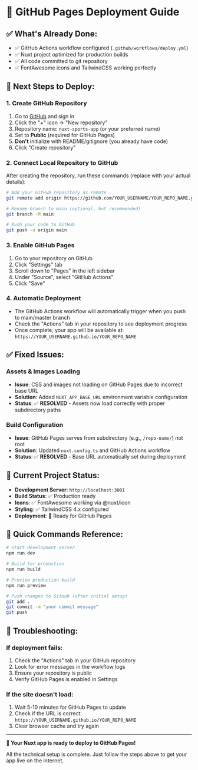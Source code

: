 # 🚀 GitHub Pages Deployment Guide

## ✅ **What's Already Done:**
- ✅ GitHub Actions workflow configured (`.github/workflows/deploy.yml`)
- ✅ Nuxt project optimized for production builds
- ✅ All code committed to git repository
- ✅ FontAwesome icons and TailwindCSS working perfectly

## 🔧 **Next Steps to Deploy:**

### **1. Create GitHub Repository**
1. Go to [GitHub](https://github.com) and sign in
2. Click the "+" icon → "New repository"
3. Repository name: `nuxt-sports-app` (or your preferred name)
4. Set to **Public** (required for GitHub Pages)
5. **Don't** initialize with README/gitignore (you already have code)
6. Click "Create repository"

### **2. Connect Local Repository to GitHub**
After creating the repository, run these commands (replace with your actual details):

```bash
# Add your GitHub repository as remote
git remote add origin https://github.com/YOUR_USERNAME/YOUR_REPO_NAME.git

# Rename branch to main (optional, but recommended)
git branch -M main

# Push your code to GitHub
git push -u origin main
```

### **3. Enable GitHub Pages**
1. Go to your repository on GitHub
2. Click "Settings" tab
3. Scroll down to "Pages" in the left sidebar
4. Under "Source", select "GitHub Actions"
5. Click "Save"

### **4. Automatic Deployment**
- The GitHub Actions workflow will automatically trigger when you push to main/master branch
- Check the "Actions" tab in your repository to see deployment progress
- Once complete, your app will be available at: `https://YOUR_USERNAME.github.io/YOUR_REPO_NAME`

## ✅ **Fixed Issues:**

### **Assets & Images Loading**
- **Issue**: CSS and images not loading on GitHub Pages due to incorrect base URL
- **Solution**: Added `NUXT_APP_BASE_URL` environment variable configuration
- **Status**: ✅ **RESOLVED** - Assets now load correctly with proper subdirectory paths

### **Build Configuration**
- **Issue**: GitHub Pages serves from subdirectory (e.g., `/repo-name/`) not root
- **Solution**: Updated `nuxt.config.ts` and GitHub Actions workflow
- **Status**: ✅ **RESOLVED** - Base URL automatically set during deployment

## 🎯 **Current Project Status:**
- **Development Server**: `http://localhost:3001`
- **Build Status**: ✅ Production ready
- **Icons**: ✅ FontAwesome working via @nuxt/icon
- **Styling**: ✅ TailwindCSS 4.x configured
- **Deployment**: 🚀 Ready for GitHub Pages

## 📝 **Quick Commands Reference:**

```bash
# Start development server
npm run dev

# Build for production
npm run build

# Preview production build
npm run preview

# Push changes to GitHub (after initial setup)
git add .
git commit -m "your commit message"
git push
```

## 🔧 **Troubleshooting:**

### **If deployment fails:**
1. Check the "Actions" tab in your GitHub repository
2. Look for error messages in the workflow logs
3. Ensure your repository is public
4. Verify GitHub Pages is enabled in Settings

### **If the site doesn't load:**
1. Wait 5-10 minutes for GitHub Pages to update
2. Check if the URL is correct: `https://YOUR_USERNAME.github.io/YOUR_REPO_NAME`
3. Clear browser cache and try again

---

**🎉 Your Nuxt app is ready to deploy to GitHub Pages!**

All the technical setup is complete. Just follow the steps above to get your app live on the internet.
